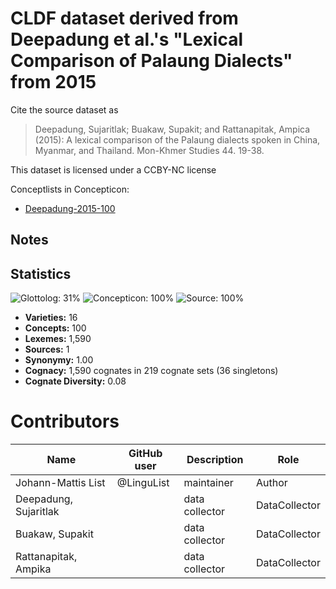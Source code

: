 # CLDF dataset derived from Deepadung et al.'s "Lexical Comparison of Palaung Dialects" from 2015

Cite the source dataset as

> Deepadung, Sujaritlak; Buakaw, Supakit; and Rattanapitak, Ampica (2015): A lexical comparison of the Palaung dialects spoken in China, Myanmar, and Thailand. Mon-Khmer Studies 44. 19-38.

This dataset is licensed under a CCBY-NC license


Conceptlists in Concepticon:
- [Deepadung-2015-100](https://concepticon.clld.org/contributions/Deepadung-2015-100)
## Notes




## Statistics


![Glottolog: 31%](https://img.shields.io/badge/Glottolog-31%25-red.svg "Glottolog: 31%")
![Concepticon: 100%](https://img.shields.io/badge/Concepticon-100%25-brightgreen.svg "Concepticon: 100%")
![Source: 100%](https://img.shields.io/badge/Source-100%25-brightgreen.svg "Source: 100%")

- **Varieties:** 16
- **Concepts:** 100
- **Lexemes:** 1,590
- **Sources:** 1
- **Synonymy:** 1.00
- **Cognacy:** 1,590 cognates in 219 cognate sets (36 singletons)
- **Cognate Diversity:** 0.08

# Contributors

Name | GitHub user | Description | Role
--- | --- | --- | ---
Johann-Mattis List | @LinguList | maintainer | Author
Deepadung, Sujaritlak | | data collector | DataCollector
Buakaw, Supakit | | data collector | DataCollector
Rattanapitak, Ampika | | data collector | DataCollector



